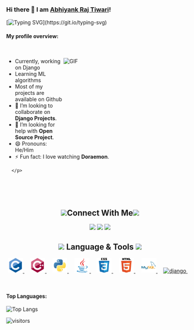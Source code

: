 <!--
### Hi there 👋 I am [Abhiyank Raj Tiwari](#)! A 3rd year undergraduate at IIIT Vadodara.
![Top Langs](https://github-readme-stats.vercel.app/api/top-langs/?username=Endeavourer&layout=compact&count_private=true&langs_count=5&theme=radical)
**Endeavourer/Endeavourer** is a ✨ _special_ ✨ repository because its `README.md` (this file) appears on your GitHub profile.

Here are some ideas to get you started:

- 🔭 I’m currently working on ...
- 🌱 I’m currently learning ...
- 👯 I’m looking to collaborate on ...
- 🤔 I’m looking for help with ...
- 💬 Ask me about ...
- 📫 How to reach me: ...
- 😄 Pronouns: ...
- ⚡ Fun fact: ...
-->

### Hi there 👋 I am [Abhiyank Raj Tiwari](#)! 
[![Typing SVG](https://readme-typing-svg.herokuapp.com?color=%2330F73B&duration=10000&width=800&height=75&lines=I'm+a+CSE+Pre-Final+Year+undergraduate+at+IIIT+Vadodara.;ENDEAVOURING+to+fly+high.)](https://git.io/typing-svg)
<!-- <br /> -->
#### My profile overview:
<br>

<div>
  <img align="right" alt="GIF" src="https://media.giphy.com/media/oO9aEGGiTLtwDBe5OI/giphy.gif" width="350" height="240" />
  
  - Currently, working on Django<br>
  - Learning ML algorithms <br>
  - Most of my projects are available on Github <br>
  - 👯 I’m looking to collaborate on **Django Projects**.
  - 🤔 I’m looking for help with **Open Source Project**.
  - 😄 Pronouns: He/Him
  - ⚡ Fun fact: I love watching **Doraemon**.
<!--   - 📫 Let us Connect: 
    <p align='center'>
    <a href="mailto:abhiyankraj11@gmail.com"><img src="https://img.shields.io/badge/gmail-%23D14836.svg?&style=for-the-badge&logo=gmail&logoColor=white" /></a>
    <a href="https://www.linkedin.com/in/abhiyank-raj-067a78203/"><img src="https://img.shields.io/badge/linkedin-%230077B5.svg?&style=for-the-badge&logo=linkedin&logoColor=white" /></a>
    <a href="https://www.github.com/Endeavourer/"><img src="https://img.shields.io/badge/github-black.svg?&style=for-the-badge&logo=github&logoColor=white" /></a>  -->
      </p>
<!--   - 👀 Watch out at:
      <p align='center'>
        <a href="https://leetcode.com/Endeavourer11/">
          <img align="left" alt="Abhiyank's LeetCode" src="https://img.shields.io/badge/LeetCode-203239?style=for-the-badge&logo=leetcode&logoColor=white%22%3E%3C/a%3E" />
        </a>
        <a href="https://www.hackerrank.com/Endeavourer/">
          <img align="left" alt="Abhiyank's HackerRank" src="https://img.shields.io/badge/HackerRank-203239?style=for-the-badge&logo=hackerrank&logoColor=white%22%3E%3C/a%3E" />
        </a>
        </p> -->
        
        
  
<!--   <br> -->
  <br>
  <br>
  <br>

</div>
<div>
 <h2 align="center"> <img src="https://raw.githubusercontent.com/ShahriarShafin/ShahriarShafin/main/Assets/handshake.gif" width="50"/>Connect With Me<img src="https://raw.githubusercontent.com/ShahriarShafin/ShahriarShafin/main/Assets/handshake.gif" width="50"/> </h2>
    <p align='center'>
    <a href="mailto:abhiyankraj11@gmail.com"><img src="https://img.shields.io/badge/gmail-%23D14836.svg?&style=for-the-badge&logo=gmail&logoColor=white" /></a>
    <a href="https://www.linkedin.com/in/abhiyank-raj-067a78203/"><img src="https://img.shields.io/badge/linkedin-%230077B5.svg?&style=for-the-badge&logo=linkedin&logoColor=white" /></a>
    <a href="https://www.github.com/Endeavourer/"><img src="https://img.shields.io/badge/github-black.svg?&style=for-the-badge&logo=github&logoColor=white" /></a> 
  
  
 <h2 align="center"><img src="https://camo.githubusercontent.com/beb64ff21c883e318e4f5db5231c2ba4175705bea1c9249e82a41ab375db4f75/68747470733a2f2f6d65646961322e67697068792e636f6d2f6d656469612f51737347456d706b79454f684243623765312f67697068792e6769663f6369643d656366303565343761306e336769316266716e74716d6f62386739616964316f796a327772336473336d67373030626c267269643d67697068792e676966" width="25px" /> Language & Tools <img src="https://camo.githubusercontent.com/beb64ff21c883e318e4f5db5231c2ba4175705bea1c9249e82a41ab375db4f75/68747470733a2f2f6d65646961322e67697068792e636f6d2f6d656469612f51737347456d706b79454f684243623765312f67697068792e6769663f6369643d656366303565343761306e336769316266716e74716d6f62386739616964316f796a327772336473336d67373030626c267269643d67697068792e676966" width="25px" /></h2>

<p align="center"> 
<a href="https://www.cprogramming.com/" target="_blank" rel="noreferrer"> <img src="https://raw.githubusercontent.com/devicons/devicon/master/icons/c/c-original.svg" alt="c" width="40" height="40"/> </a> &nbsp; &nbsp;
<a href="https://www.w3schools.com/cpp/" target="_blank" rel="noreferrer"> <img src="https://raw.githubusercontent.com/devicons/devicon/master/icons/cplusplus/cplusplus-original.svg" alt="cplusplus" width="40" height="40"/> </a> 
&nbsp; &nbsp;
<a href="https://www.python.org" target="_blank" rel="noreferrer"> <img src="https://raw.githubusercontent.com/devicons/devicon/master/icons/python/python-original.svg" alt="python" width="40" height="40"/> </a> 
&nbsp; &nbsp;
<a href="https://www.java.com" target="_blank" rel="noreferrer"> <img src="https://raw.githubusercontent.com/devicons/devicon/master/icons/java/java-original.svg" alt="java" width="40" height="40"/> </a> 
&nbsp; &nbsp;
<a href="https://www.w3schools.com/css/" target="_blank" rel="noreferrer"> <img src="https://raw.githubusercontent.com/devicons/devicon/master/icons/css3/css3-original-wordmark.svg" alt="css3" width="40" height="40"/> </a> 
&nbsp; &nbsp;
<a href="https://www.w3.org/html/" target="_blank" rel="noreferrer"> <img src="https://raw.githubusercontent.com/devicons/devicon/master/icons/html5/html5-original-wordmark.svg" alt="html5" width="40" height="40"/> </a> 
&nbsp; &nbsp;
<a href="https://www.mysql.com/" target="_blank" rel="noreferrer"> <img src="https://raw.githubusercontent.com/devicons/devicon/master/icons/mysql/mysql-original-wordmark.svg" alt="mysql" width="40" height="40"/> </a> 
&nbsp; &nbsp;
<a href="https://www.django.com/" target="_blank" rel="noreferrer"> <img src="https://raw.githubusercontent.com/devicons/devicon/master/icons/django/django-original-wordmark.svg" alt="django" width="40" height="40"/> </a> 
&nbsp; &nbsp;
</p><br>

<!--
![Abhiyank's GitHub stats](https://github-readme-stats.vercel.app/api?username=Endeavourer&count_private=true&show_icons=true&theme=radical)


</div>

<br />
<br />
<br />
<details>
<summary>
   Major Projects
</summary>

<br />

<br />


![picture](https://raw.githubusercontent.com/saadeghi/saadeghi/master/dino.gif)
</details>
-->
<h4>Top Languages:</h4>

![Top Langs](https://github-readme-stats.vercel.app/api/top-langs/?username=Endeavourer&theme=dark&layout=compact&count_private=true&langs_count=10&align=right&width=40%)

![visitors](https://visitor-badge.laobi.icu/badge?page_id=Endeavourer.Endeavourer)
